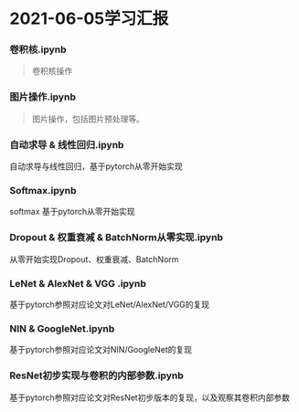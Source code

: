 # 2021-06-05学习汇报
### 卷积核.ipynb 
> 卷积核操作
### 图片操作.ipynb  
> 图片操作，包括图片预处理等。  
### 自动求导 & 线性回归.ipynb
自动求导与线性回归，基于pytorch从零开始实现
### Softmax.ipynb 
softmax 基于pytorch从零开始实现
### Dropout & 权重衰减 & BatchNorm从零实现.ipynb
从零开始实现Dropout、权重衰减、BatchNorm
### LeNet & AlexNet & VGG .ipynb
基于pytorch参照对应论文对LeNet/AlexNet/VGG的复现
### NIN & GoogleNet.ipynb
基于pytorch参照对应论文对NIN/GoogleNet的复现
### ResNet初步实现与卷积的内部参数.ipynb
基于pytorch参照对应论文对ResNet初步版本的复现，以及观察其卷积内部参数
